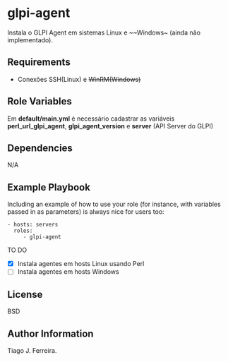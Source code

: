 glpi-agent
=========

Instala o GLPI Agent em sistemas Linux e ~~Windows~ (ainda não implementado).

Requirements
------------

- Conexões SSH(Linux) e ~~WinRM(Windows)~~

Role Variables
--------------

Em **default/main.yml** é necessário cadastrar as variáveis **perl_url_glpi_agent**, **glpi_agent_version** e **server** (API Server do GLPI)

Dependencies
------------

N/A

Example Playbook
----------------

Including an example of how to use your role (for instance, with variables passed in as parameters) is always nice for users too:

    - hosts: servers
      roles:
         - glpi-agent

TO DO

- [x] Instala agentes em hosts Linux usando Perl
- [ ] Instala agentes em hosts Windows
  
License
-------

BSD

Author Information
------------------

Tiago J. Ferreira.

